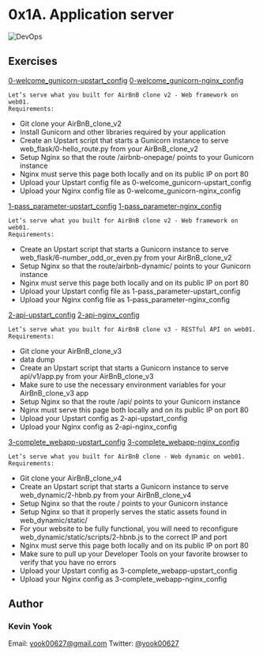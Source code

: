 # 0x1A. Application server


<img alt="DevOps" src=https://github.com/yook00627/holberton-system_engineering-devops/blob/master/0x1A-application_server/c7d1ed0a2e10d1b4e9b3.jpg>

## Exercises

[0-welcome_gunicorn-upstart_config](./0-welcome_gunicorn-upstart_config)
[0-welcome_gunicorn-nginx_config](./0-welcome_gunicorn-nginx_config)
```
Let’s serve what you built for AirBnB clone v2 - Web framework on web01.
Requirements:
```
* Git clone your AirBnB_clone_v2
* Install Gunicorn and other libraries required by your application
* Create an Upstart script that starts a Gunicorn instance to serve web_flask/0-hello_route.py from your AirBnB_clone_v2
* Setup Nginx so that the route /airbnb-onepage/ points to your Gunicorn instance
* Nginx must serve this page both locally and on its public IP on port 80
* Upload your Upstart config file as 0-welcome_gunicorn-upstart_config
* Upload your Nginx config file as 0-welcome_gunicorn-nginx_config

[1-pass_parameter-upstart_config](./1-pass_parameter-upstart_config)
[1-pass_parameter-nginx_config](./1-pass_parameter-nginx_config)
```
Let’s serve what you built for AirBnB clone v2 - Web framework on web01.
Requirements:
```
* Create an Upstart script that starts a Gunicorn instance to serve web_flask/6-number_odd_or_even.py from your AirBnB_clone_v2
* Setup Nginx so that the route/airbnb-dynamic/ points to your Gunicorn instance
* Nginx must serve this page both locally and on its public IP on port 80
* Upload your Upstart config file as 1-pass_parameter-upstart_config
* Upload your Nginx config file as 1-pass_parameter-nginx_config

[2-api-upstart_config](./2-api-upstart_config)
[2-api-nginx_config](./2-api-nginx_config)
```
Let’s serve what you built for AirBnB clone v3 - RESTful API on web01.
Requirements:
```
* Git clone your AirBnB_clone_v3
* data dump
* Create an Upstart script that starts a Gunicorn instance to serve api/v1/app.py from your AirBnB_clone_v3
* Make sure to use the necessary environment variables for your AirBnB_clone_v3 app
* Setup Nginx so that the route /api/ points to your Gunicorn instance
* Nginx must serve this page both locally and on its public IP on port 80
* Upload your Upstart config as 2-api-upstart_config
* Upload your Nginx config as 2-api-nginx_config

[3-complete_webapp-upstart_config](./3-complete_webapp-upstart_config)
[3-complete_webapp-nginx_config](./3-complete_webapp-nginx_config)
```
Let’s serve what you built for AirBnB clone - Web dynamic on web01.
Requirements:
```
* Git clone your AirBnB_clone_v4
* Create an Upstart script that starts a Gunicorn instance to serve web_dynamic/2-hbnb.py from your AirBnB_clone_v4
* Setup Nginx so that the route / points to your Gunicorn instance
* Setup Nginx so that it properly serves the static assets found in web_dynamic/static/
* For your website to be fully functional, you will need to reconfigure web_dynamic/static/scripts/2-hbnb.js to the correct IP and port
* Nginx must serve this page both locally and on its public IP on port 80
* Make sure to pull up your Developer Tools on your favorite browser to verify that you have no errors
* Upload your Upstart config as 3-complete_webapp-upstart_config
* Upload your Nginx config as 3-complete_webapp-nginx_config

## Author
### Kevin Yook 
Email: <yook00627@gmail.com> Twitter: [@yook00627](https://twitter.com/yook00627)
